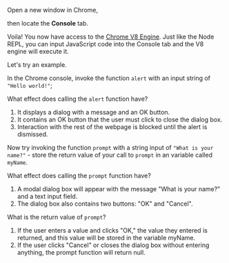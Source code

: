 Open a new window in Chrome,

then locate the **Console** tab.

Voila! You now have access to the [Chrome V8 Engine](https://www.cloudflare.com/en-gb/learning/serverless/glossary/what-is-chrome-v8/).
Just like the Node REPL, you can input JavaScript code into the Console tab and the V8 engine will execute it.

Let's try an example.

In the Chrome console,
invoke the function `alert` with an input string of `"Hello world!"`;

What effect does calling the `alert` function have?

1. It displays a dialog with a message and an OK button.
2. It contains an OK button that the user must click to close the dialog box.
3. Interaction with the rest of the webpage is blocked until the alert is dismissed.

Now try invoking the function `prompt` with a string input of `"What is your name?"` - store the return value of your call to `prompt` in an variable called `myName`.

What effect does calling the `prompt` function have?

1. A modal dialog box will appear with the message "What is your name?" and a text input field.
2. The dialog box also contains two buttons: "OK" and "Cancel".

What is the return value of `prompt`?

1. If the user enters a value and clicks "OK," the value they entered is returned, and this value will be stored in the variable myName.
2. If the user clicks "Cancel" or closes the dialog box without entering anything, the prompt function will return null.
